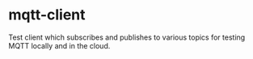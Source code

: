 # mqtt-client

Test client which subscribes and publishes to various topics for testing MQTT locally and in the cloud.
